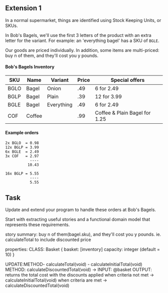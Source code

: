 ## Extension 1

In a normal supermarket, things are identified using Stock Keeping Units, or SKUs.

In Bob's Bagels, we'll use the first 3 letters of the product with an extra letter for the variant. For example: an 'everything bagel' has a SKU of `BGLE`.

Our goods are priced individually. In addition, some items are multi-priced: buy n of them, and they'll cost you y pounds.

#### Bob's Bagels Inventory
|  SKU   |  Name  |  Variant   | Price | Special offers
|--------|--------|------------|-------|----
|  BGLO  | Bagel  | Onion      |  .49  | 6 for 2.49     
|  BGLP  | Bagel  | Plain      |  .39  | 12 for 3.99
|  BGLE  | Bagel  | Everything |  .49  | 6 for 2.49
|  COF   | Coffee |            |  .99  | Coffee & Plain Bagel for 1.25             

#### Example orders
```
2x BGLO  = 0.98
12x BGLP = 3.99
6x BGLE  = 2.49
3x COF   = 2.97
           ----
          10.43
```

```
16x BGLP = 5.55
           ----
           5.55
```



## Task

Update and extend your program to handle these orders at Bob's Bagels.

Start with extracting useful stories and a functional domain model that represents these requirements.


story summary:
buy n of them(bagel.sku), and they'll cost you y pounds.
ie. calculateTotal to include discounted price

properties:
CLASS: Basket {
    basket: [inventory]
    capacity: integer (default = 10)
}

UPDATE:METHOD-
calculateTotal(void) - calculateInitialTotal(void)
METHOD:
calculateDiscountedTotal(void) ->
    INPUT: @basket
    OUTPUT: returns the total cost with the discounts applied
            when criteria not met  -> calculateInitialTotal(void)
            when criteria are met -> calculateDiscountedTotal(void)
